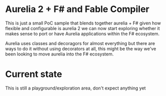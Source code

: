 # Aurelia 2 + F# and Fable Compiler

This is just a small PoC sample that blends together aurelia + F# given how flexible and configurable is aurelia 2 we can now start exploring whether it makes sense to port or have Aurelia applications within the F# ecosystem.

Aurelia uses classes and decoragors for almost everything but there are ways to do it without using decorators at all, this might be the way we've been looking to move aurelia into the F# ecosystem.

# Current state

This is still a playground/exploration area, don't expect anything yet
